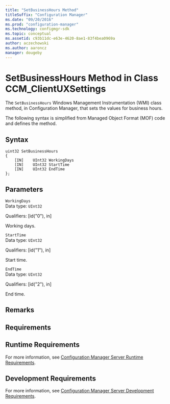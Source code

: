 ```yaml
---
title: "SetBusinessHours Method"
titleSuffix: "Configuration Manager"
ms.date: "09/20/2016"
ms.prod: "configuration-manager"
ms.technology: configmgr-sdk
ms.topic: conceptual
ms.assetid: c93b11dc-e63e-4620-8ae1-83f4bea0969a
author: aczechowski
ms.author: aaroncz
manager: dougeby
---
```

# SetBusinessHours Method in Class CCM_ClientUXSettings
The `SetBusinessHours` Windows Management Instrumentation (WMI) class method, in Configuration Manager, that sets the values for business hours.    

 The following syntax is simplified from Managed Object Format (MOF) code and defines the method.  

## Syntax  

```  
uint32 SetBusinessHours   
{  
    [IN]    UInt32 WorkingDays  
    [IN]    UInt32 StartTime  
    [IN]    UInt32 EndTime  
};  
```  

## Parameters  
 `WorkingDays`  
 Data type: `UInt32`  

 Qualifiers: [id("0"), in]  

 Working days.    

 `StartTime`  
 Data type: `UInt32`  

 Qualifiers: [id("1"), in]  

 Start time.    

 `EndTime`  
 Data type: `UInt32`  

 Qualifiers: [id("2"), in]  

 End time.    

## Remarks  

## Requirements  

## Runtime Requirements  
 For more information, see [Configuration Manager Server Runtime Requirements](../../../../../develop/core/reqs/server-runtime-requirements.md).  

## Development Requirements  
 For more information, see [Configuration Manager Server Development Requirements](../../../../../develop/core/reqs/server-development-requirements.md).
